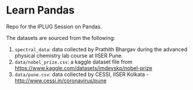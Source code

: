 # Learn Pandas
Repo for the IPLUG Session on Pandas. 

The datasets are sourced from the following:
1. `spectral_data`: data collected by Prathith Bhargav during the advanced physical chemistry lab course at IISER Pune. 
2. `data/nobel_prize.csv`: a kaggle dataset file from https://www.kaggle.com/datasets/imdevskp/nobel-prize 
3. `data/pune.csv`: data collected by CESSI, IISER Kolkata - http://www.cessi.in/coronavirus/pune

